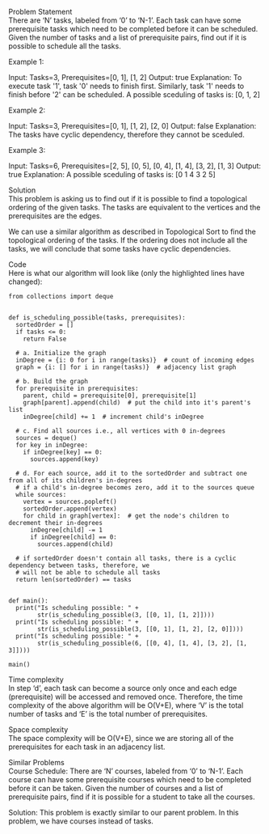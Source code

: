 Problem Statement \
There are ‘N’ tasks, labeled from ‘0’ to ‘N-1’. Each task can have some prerequisite tasks which need to be completed before it can be scheduled. Given the number of tasks and a list of prerequisite pairs, find out if it is possible to schedule all the tasks.

Example 1:

Input: Tasks=3, Prerequisites=[0, 1], [1, 2]
Output: true
Explanation: To execute task '1', task '0' needs to finish first. Similarly, task '1' needs to finish 
before '2' can be scheduled. A possible sceduling of tasks is: [0, 1, 2] 

Example 2:

Input: Tasks=3, Prerequisites=[0, 1], [1, 2], [2, 0]
Output: false
Explanation: The tasks have cyclic dependency, therefore they cannot be sceduled.

Example 3:

Input: Tasks=6, Prerequisites=[2, 5], [0, 5], [0, 4], [1, 4], [3, 2], [1, 3]
Output: true
Explanation: A possible sceduling of tasks is: [0 1 4 3 2 5] 

Solution \
This problem is asking us to find out if it is possible to find a topological ordering of the given tasks. The tasks are equivalent to the vertices and the prerequisites are the edges.

We can use a similar algorithm as described in Topological Sort to find the topological ordering of the tasks. If the ordering does not include all the tasks, we will conclude that some tasks have cyclic dependencies.

Code \
Here is what our algorithm will look like (only the highlighted lines have changed):
```
from collections import deque


def is_scheduling_possible(tasks, prerequisites):
  sortedOrder = []
  if tasks <= 0:
    return False

  # a. Initialize the graph
  inDegree = {i: 0 for i in range(tasks)}  # count of incoming edges
  graph = {i: [] for i in range(tasks)}  # adjacency list graph

  # b. Build the graph
  for prerequisite in prerequisites:
    parent, child = prerequisite[0], prerequisite[1]
    graph[parent].append(child)  # put the child into it's parent's list
    inDegree[child] += 1  # increment child's inDegree

  # c. Find all sources i.e., all vertices with 0 in-degrees
  sources = deque()
  for key in inDegree:
    if inDegree[key] == 0:
      sources.append(key)

  # d. For each source, add it to the sortedOrder and subtract one from all of its children's in-degrees
  # if a child's in-degree becomes zero, add it to the sources queue
  while sources:
    vertex = sources.popleft()
    sortedOrder.append(vertex)
    for child in graph[vertex]:  # get the node's children to decrement their in-degrees
      inDegree[child] -= 1
      if inDegree[child] == 0:
        sources.append(child)

  # if sortedOrder doesn't contain all tasks, there is a cyclic dependency between tasks, therefore, we
  # will not be able to schedule all tasks
  return len(sortedOrder) == tasks


def main():
  print("Is scheduling possible: " +
        str(is_scheduling_possible(3, [[0, 1], [1, 2]])))
  print("Is scheduling possible: " +
        str(is_scheduling_possible(3, [[0, 1], [1, 2], [2, 0]])))
  print("Is scheduling possible: " +
        str(is_scheduling_possible(6, [[0, 4], [1, 4], [3, 2], [1, 3]])))

main()
```

Time complexity \
In step ‘d’, each task can become a source only once and each edge (prerequisite) will be accessed and removed once. Therefore, the time complexity of the above algorithm will be O(V+E), where ‘V’ is the total number of tasks and ‘E’ is the total number of prerequisites.

Space complexity \
The space complexity will be O(V+E), since we are storing all of the prerequisites for each task in an adjacency list.

Similar Problems \
Course Schedule: There are ‘N’ courses, labeled from ‘0’ to ‘N-1’. Each course can have some prerequisite courses which need to be completed before it can be taken. Given the number of courses and a list of prerequisite pairs, find if it is possible for a student to take all the courses.

Solution: This problem is exactly similar to our parent problem. In this problem, we have courses instead of tasks.